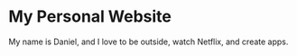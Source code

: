 # My Personal Website

My name is Daniel, and I love to be outside, watch Netflix, and create apps.

